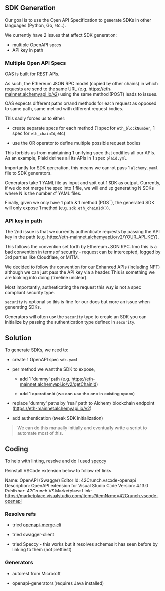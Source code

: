 ## SDK Generation

Our goal is to use the Open API Specification to generate SDKs in other languages (Python, Go, etc..).

We currently have 2 issues that affect SDK generation:

- multiple OpenAPI specs
- API key in path

### Multiple Open API Specs

OAS is built for REST APIs.

As such, the Ethereum JSON RPC model (copied by other chains) in which requests are send to the same URL (e.g. https://eth-mainnet.alchemyapi.io/v2) using the same method (POST) leads to issues.

OAS expects different paths or/and methods for each request as opposed to same path, same method with different request bodies.

This sadly forces us to either:

- create separate specs for each method (1 spec for `eth_blockNumber`, 1 spec for `eth_chainId`, etc)

- use the OR operator to define multiple possible request bodies

This forbids us from maintaining 1 unifying spec that codifies all our APIs.
As an example, Plaid defines all its APIs in 1 spec `plaid.yml`.

Importantly for SDK generation, this means we cannot pass 1 `alchemy.yaml` file to SDK generators.

Generators take 1 YAML file as input and spit out 1 SDK as output.
Currently, if we do not merge the spec into 1 file, we will end up generating N SDKs where N is the number of YAML files.

Finally, given we only have 1 path & 1 method (POST), the generated SDK will only expose 1 method (e.g. `sdk.eth_chainId()`).

### API key in path

The 2nd issue is that we currently authenticate requests by passing the API key in the path (e.g. https://eth-mainnet.alchemyapi.io/v2/YOUR_API_KEY).

This follows the convention set forth by Ethereum JSON RPC. Imo this is a bad convention in terms of security - request can be intercepted, logged by 3rd parties like Cloudflare, or MITM.

We decided to follow the convention for our Enhanced APIs (including NFT) although we can just pass the API key via a header. This is something we are looking into doing (timeline unclear).

Most importantly, authenticating the request this way is not a spec compliant security type.

`security` is optional so this is fine for our docs but more an issue when generating SDKs.

Generators will often use the `security` type to create an SDK you can initialize by passing the authentication type defined in `security`.

## Solution

To generate SDKs, we need to:

- create 1 OpenAPI spec `sdk.yaml`

- per method we want the SDK to expose,

  - add 1 'dummy' path
    (e.g. https://eth-mainnet.alchemyapi.io/v2/getChainId)

  - add 1 operationId (we can use the one in existing specs)

- replace 'dummy' paths by 'real' path to Alchemy blockchain endpoint (https://eth-mainnet.alchemyapi.io/v2)

- add authentication (tweak SDK initialization)

> We can do this manually initially and eventually write a script to automate most of this.

## Coding

To help with linting, resolve and do
I used [speccy](https://github.com/wework/speccy)

Reinstall VSCode extension below to follow ref links

Name: OpenAPI (Swagger) Editor
Id: 42Crunch.vscode-openapi
Description: OpenAPI extension for Visual Studio Code
Version: 4.13.0
Publisher: 42Crunch
VS Marketplace Link: https://marketplace.visualstudio.com/items?itemName=42Crunch.vscode-openapi

### Resolve refs

- tried [openapi-merge-cli](https://www.npmjs.com/package/openapi-merge-cli)

- tried swagger-client

- tried Speccy - this works but it resolves schemas it has seen before by linking to them (not prettiest)

### Generators

- autorest from Microsoft

- openapi-generators (requires Java installed)
